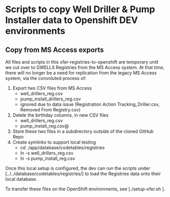 # Scripts to copy Well Driller & Pump Installer data to Openshift DEV environments

## Copy from MS Access exports

All files and scripts in this xfer-registries-to-openshift are temporary until we cut over to GWELLS Registries from the MS Access system.  At that time, there will no longer be a need for replication from the legacy MS Access system, via the convoluted process of:
1. Export two CSV files from MS Access
   - well_drillers_reg.csv
   - pump_install_drillers_reg.csv
   - ignored due to data issue (Registration Action Tracking_Driller.csv, Removed From Registry.csv)
2. Delete the birthday columns, in new CSV files
   - well_drillers_reg.csv
   - pump_install_reg.csv@
3. Store these two files in a subdirectory outside of the cloned GitHub Repo
4. Create symlinks to support local testing
   - cd ./app/database/codetables/registries
   - ln -s <outside of git repo> well_drillers_reg.csv
   - ln -s <outside of git repo> pump_install_reg.csv


Once this local setup is configured, the dev can run the scripts under 	[../../database/codetables/registries/] to load the Registries data onto their local database.

To transfer these files on the OpenShift environments, see [./setup-xfer.sh <openshift-project>].

